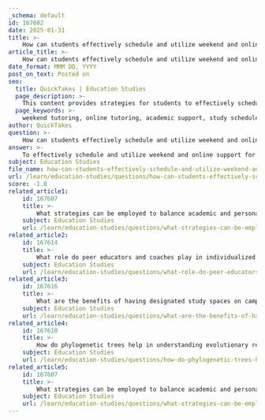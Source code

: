 ```yaml
---
_schema: default
id: 167602
date: 2025-01-31
title: >-
    How can students effectively schedule and utilize weekend and online support for tutoring?
article_title: >-
    How can students effectively schedule and utilize weekend and online support for tutoring?
date_format: MMM DD, YYYY
post_on_text: Posted on
seo:
  title: QuickTakes | Education Studies
  page_description: >-
    This content provides strategies for students to effectively schedule and utilize weekend and online tutoring support, enhancing their academic performance through advanced scheduling, tailored study plans, and the use of online resources.
  page_keywords: >-
    weekend tutoring, online tutoring, academic support, study schedule, tutoring appointments, educational materials, workshops, peer coaching, study environment, productivity, time management
author: QuickTakes
question: >-
    How can students effectively schedule and utilize weekend and online support for tutoring?
answer: >-
    To effectively schedule and utilize weekend and online support for tutoring, students can follow these strategies:\n\n### 1. Understand Availability\n- **Weekend Support**: Take advantage of the newly introduced weekend tutoring services available at the Greenblatt Library on Saturdays and Sundays. Knowing the specific hours (e.g., 10 AM to 7 PM for tutoring) allows students to plan their study sessions accordingly.\n- **Online Support**: Online tutoring services are accessible through platforms associated with the academic support services, providing flexibility for students who may not be able to attend in-person sessions.\n\n### 2. Schedule in Advance\n- **Booking Appointments**: Students should schedule their tutoring sessions in advance, ideally through the academic support service's website or designated scheduling platform. Early booking is crucial, as time slots can fill up quickly, especially during peak academic periods.\n- **Multiple Sessions**: Students are encouraged to schedule multiple sessions throughout the semester to ensure consistent support. This can help in maintaining a steady pace in their studies and addressing any ongoing challenges.\n\n### 3. Tailor Study Plans\n- **Personal Energy Levels**: Customize study schedules based on personal energy levels. Identify peak productivity times during the weekend and allocate those for more challenging subjects or tasks.\n- **Incorporate Breaks**: Plan for breaks during study sessions to enhance focus and productivity. This can help prevent burnout and maintain motivation.\n\n### 4. Utilize Online Resources\n- **Access to Educational Materials**: Make use of online workshops and educational materials available through online support services. These resources can supplement tutoring sessions and provide additional learning opportunities.\n- **Engage with Online Platforms**: Explore various online tutoring platforms that offer specialized support in subjects of interest. For example, platforms like Chegg Study and UPchieve provide access to a wide range of subjects and resources.\n\n### 5. Participate in Workshops\n- **Success Workshops**: Attend success workshops that focus on essential academic skills such as time management, note-taking, and study strategies. These workshops can provide valuable techniques that enhance overall academic performance.\n\n### 6. Peer Coaching and Accountability\n- **Peer Coaching**: Engage in peer coaching sessions for accountability and support in managing time and study plans. This can help students stay on track with their academic goals.\n\n### 7. Create a Conducive Study Environment\n- **Study Space**: Ensure that the study environment is conducive to learning. This includes minimizing distractions and having all necessary materials at hand, whether studying online or in-person.\n\nBy implementing these strategies, students can maximize their use of weekend and online tutoring support, leading to improved academic performance and a more balanced approach to their studies.
subject: Education Studies
file_name: how-can-students-effectively-schedule-and-utilize-weekend-and-online-support-for-tutoring.md
url: /learn/education-studies/questions/how-can-students-effectively-schedule-and-utilize-weekend-and-online-support-for-tutoring
score: -1.0
related_article1:
    id: 167607
    title: >-
        What strategies can be employed to balance academic and personal life effectively?
    subject: Education Studies
    url: /learn/education-studies/questions/what-strategies-can-be-employed-to-balance-academic-and-personal-life-effectively
related_article2:
    id: 167614
    title: >-
        What role do peer educators and coaches play in individualized academic success plans?
    subject: Education Studies
    url: /learn/education-studies/questions/what-role-do-peer-educators-and-coaches-play-in-individualized-academic-success-plans
related_article3:
    id: 167616
    title: >-
        What are the benefits of having designated study spaces on campus?
    subject: Education Studies
    url: /learn/education-studies/questions/what-are-the-benefits-of-having-designated-study-spaces-on-campus
related_article4:
    id: 167610
    title: >-
        How do phylogenetic trees help in understanding evolutionary relationships among organisms?
    subject: Education Studies
    url: /learn/education-studies/questions/how-do-phylogenetic-trees-help-in-understanding-evolutionary-relationships-among-organisms
related_article5:
    id: 167607
    title: >-
        What strategies can be employed to balance academic and personal life effectively?
    subject: Education Studies
    url: /learn/education-studies/questions/what-strategies-can-be-employed-to-balance-academic-and-personal-life-effectively
---
```


&nbsp;